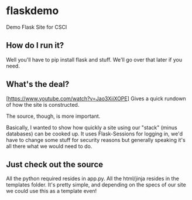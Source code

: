# flaskdemo
Demo Flask Site for CSCI

## How do I run it?
Well you'll have to pip install flask and stuff. We'll go over that later if you need.

## What's the deal?
[https://www.youtube.com/watch?v=Jao3XiiXOPE] Gives a quick rundown of how the site is constructed.

The source, though, is more important. 

Basically, I wanted to show how quickly a site using our "stack" (minus databases) can be cooked up.
It uses Flask-Sessions for logging in, we'd have to change some stuff for security reasons but 
generally speaking it's all there what we would need to do. 

## Just check out the source
All the python required resides in app.py. All the html/jinja resides in the templates folder.
It's pretty simple, and depending on the specs of our site we could use this as a template even!
